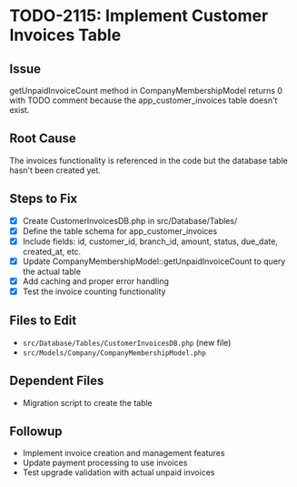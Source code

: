 # TODO-2115: Implement Customer Invoices Table

## Issue
getUnpaidInvoiceCount method in CompanyMembershipModel returns 0 with TODO comment because the app_customer_invoices table doesn't exist.

## Root Cause
The invoices functionality is referenced in the code but the database table hasn't been created yet.

## Steps to Fix
- [x] Create CustomerInvoicesDB.php in src/Database/Tables/
- [x] Define the table schema for app_customer_invoices
- [x] Include fields: id, customer_id, branch_id, amount, status, due_date, created_at, etc.
- [x] Update CompanyMembershipModel::getUnpaidInvoiceCount to query the actual table
- [x] Add caching and proper error handling
- [x] Test the invoice counting functionality

## Files to Edit
- `src/Database/Tables/CustomerInvoicesDB.php` (new file)
- `src/Models/Company/CompanyMembershipModel.php`

## Dependent Files
- Migration script to create the table

## Followup
- Implement invoice creation and management features
- Update payment processing to use invoices
- Test upgrade validation with actual unpaid invoices
